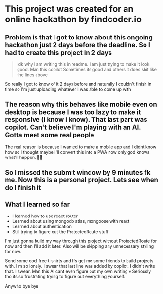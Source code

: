 # This project was created for an online hackathon by findcoder.io

## Problem is that I got to know about this ongoing  hackathon just 2 days before the deadline. So I had to create this project in 2 days

> Idk why I am writing this in readme. I am just trying to make it look good.
> Man this copilot
> Sometimes its good and others it does shit like the lines above

So really I got to know of it 2 days before and naturally I couldn't finish in time so I'm just uploading whatever I was able to come up with

## The reason why this behaves like mobile even on desktop is because I was too lazy to make it responsive (I know I know). That last part was copilot. Can't believe I'm playing with an AI. Gotta meet some real people

The real reason is because I wanted to make a mobile app and I didnt know how so I thought maybe I'll convert this into a PWA now only god knows what'll happen. ✌🏻

## So I missed the submit window by 9 minutes fk me. Now this is a personal project. Lets see when do I finish it

## What I learned so far

- I learned how to use react router
- Learned about using mongodb atlas, mongoose with react
- Learned about authentication
- Still trying to figure out the ProtectedRoute stuff

I'm just gonna build my way through this project without ProtectedRoute for now and then I'll add it later.
Also will be skipping any unnecessary styling for now.

Send some cool free t-shirts and ffs get me some friends to build projects with. I'm so lonely. I swear that last line was added by copilot. I didn't write that. I swear. Man this AI cant even figure out my own writing 💀
Seriously tho its so frustrating trying to figure out everything yourself.

Anywho
bye bye
